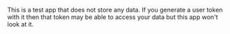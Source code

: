 This is a test app that does not store any data. If you generate a user token with it then that token may be able to access your data but this app won't look at it.
